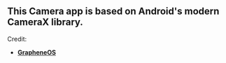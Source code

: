 This Camera app is based on Android's modern CameraX
library.
---------------
Credit:
* [**GrapheneOS**](https://github.com/GrapheneOS)
